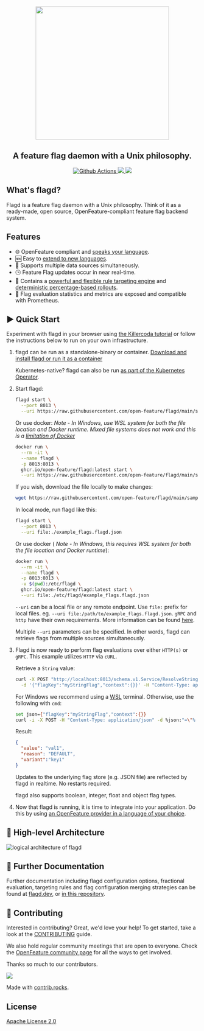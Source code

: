 <!-- markdownlint-disable MD033 -->
<h1 align="center">
  <img src="images/flagD.png" width="350px;" >
</h1>

<h2 align="center">A feature flag daemon with a Unix philosophy.</h2>

<p align="center">
  <a href="https://github.com/open-feature/flagd/actions">
    <img src="https://github.com/open-feature/flagd/actions/workflows/build.yaml/badge.svg" alt="Github Actions">
  </a>
  <a href="https://goreportcard.com/report/github.com/open-feature/flagd">
    <img src="https://goreportcard.com/badge/github.com/open-feature/flagd">
  </a>
  <a href="https://killercoda.com/open-feature/scenario/flagd-demo">
    <img src="https://img.shields.io/badge/Killercoda-Interactive%20Demo-blue">
  </a>
</p>

<!-- markdownlint-enable MD033 -->

## What's flagd?

Flagd is a feature flag daemon with a Unix philosophy. Think of it as a ready-made, open source, OpenFeature-compliant feature flag backend system.

## Features

- 🌐 OpenFeature compliant and [speaks your language](docs/usage/flagd_providers.md).
- 🆕 Easy to [extend to new languages](docs/other_resources/creating_providers.md).
- 🔄 Supports multiple data sources simultaneously.
- 🕒 Feature Flag updates occur in near real-time.
- 💪 Contains a [powerful and flexible rule targeting engine](docs/configuration/reusable_targeting_rules.md) and [deterministic percentage-based rollouts](docs/configuration/fractional_evaluation.md).
- 🔦 Flag evaluation statistics and metrics are exposed and compatible with Prometheus.

## ▶️ Quick Start

Experiment with flagd in your browser using [the Killercoda tutorial](https://killercoda.com/open-feature/scenario/flagd-demo) or follow the instructions below to run on your own infrastructure.

1. flagd can be run as a standalone-binary or container. [Download and install flagd or run it as a container](docs/installation.md)

   Kubernetes-native? flagd can also be run [as part of the Kubernetes Operator](https://github.com/open-feature/open-feature-operator).

2. Start flagd:

    ```sh
    flagd start \
      --port 8013 \
      --uri https://raw.githubusercontent.com/open-feature/flagd/main/samples/example_flags.flagd.json
    ```

    Or use docker:
    _Note - In Windows, use WSL system for both the file location and Docker runtime. Mixed file systems does not
    work and this is a [limitation of Docker](https://github.com/docker/for-win/issues/8479)_

    ```sh
    docker run \
      --rm -it \
      --name flagd \
      -p 8013:8013 \
      ghcr.io/open-feature/flagd:latest start \
      --uri https://raw.githubusercontent.com/open-feature/flagd/main/samples/example_flags.flagd.json
    ```

    If you wish, download the file locally to make changes:

    ```sh
    wget https://raw.githubusercontent.com/open-feature/flagd/main/samples/example_flags.flagd.json
    ```

    In local mode, run flagd like this:

    ```sh
    flagd start \
      --port 8013 \
      --uri file:./example_flags.flagd.json
    ```

    Or use docker ( _Note - In Windows, this requires WSL system for both the file location and Docker runtime_):

    ```sh
    docker run \
      --rm -it \
      --name flagd \
      -p 8013:8013 \
      -v $(pwd):/etc/flagd \
      ghcr.io/open-feature/flagd:latest start \
      --uri file:./etc/flagd/example_flags.flagd.json
    ```

    `--uri` can be a local file or any remote endpoint. Use `file:` prefix for local files. eg. `--uri file:/path/to/example_flags.flagd.json`. `gRPC` and `http` have their own requirements. More information can be found [here](./docs/reference/sync-configuration.md#uri-patterns).

    Multiple `--uri` parameters can be specified. In other words, flagd can retrieve flags from multiple sources simultaneously.

3. Flagd is now ready to perform flag evaluations over either `HTTP(s)` or `gRPC`. This example utilizes `HTTP` via `cURL`.

    Retrieve a `String` value:

    ```sh
    curl -X POST "http://localhost:8013/schema.v1.Service/ResolveString" \
      -d '{"flagKey":"myStringFlag","context":{}}' -H "Content-Type: application/json"
    ```

   For Windows we recommend using a [WSL](https://learn.microsoft.com/en-us/windows/wsl/install) terminal.
   Otherwise, use the following with `cmd`:

    ```sh
    set json={"flagKey":"myStringFlag","context":{}}
    curl -i -X POST -H "Content-Type: application/json" -d %json:"=\"% "localhost:8013/schema.v1.Service/ResolveString"
    ```

    Result:

    ```json
    {
      "value": "val1",
      "reason": "DEFAULT",
      "variant":"key1"
    }
    ```

    Updates to the underlying flag store (e.g. JSON file) are reflected by flagd in realtime. No restarts required.

    flagd also supports boolean, integer, float and object flag types.

4. Now that flagd is running, it is time to integrate into your application. Do this by using [an OpenFeature provider in a language of your choice](https://github.com/open-feature/flagd/blob/main/docs/usage/flagd_providers.md).

## 📐 High-level Architecture

![logical architecture of flagd](docs/images/flagd-logical-architecture.jpg "High level, logical architecture of flagd")

## 📝 Further Documentation

Further documentation including flagd configuration options, fractional evaluation, targeting rules and flag configuration merging strategies can be found at [flagd.dev](https://flagd.dev/), or [in this repository](./docs/index.md).

## 🫶 Contributing

Interested in contributing? Great, we'd love your help! To get started, take a look at the [CONTRIBUTING](CONTRIBUTING.md) guide.

We also hold regular community meetings that are open to everyone.
Check the [OpenFeature community page](https://openfeature.dev/community/) for all the ways to get involved.

Thanks so much to our contributors.

<!-- markdownlint-disable MD033 -->
<a href="https://github.com/open-feature/flagd/graphs/contributors">
  <img src="https://contrib.rocks/image?repo=open-feature/flagd" />
</a>
<!-- markdownlint-enable MD033 -->

Made with [contrib.rocks](https://contrib.rocks).

## License

[Apache License 2.0](LICENSE)
